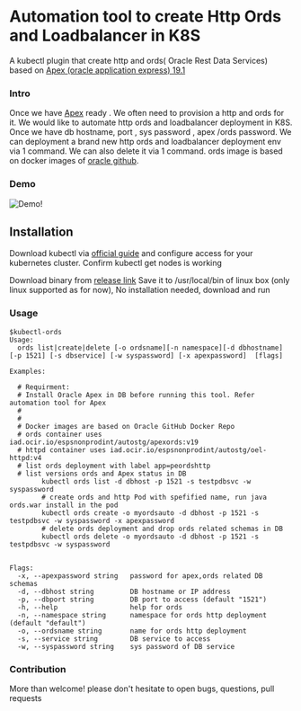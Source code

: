 # Automation tool to create Http Ords and Loadbalancer in K8S

A kubectl plugin that create http and ords( Oracle Rest Data Services) based on [Apex (oracle application express) 19.1](https://github.com/HenryXie1/apexauto)


### Intro
Once we have [Apex](https://github.com/HenryXie1/apexauto) ready .  We often need to provision a http and ords for it. We would like to automate http ords and loadbalancer deployment in K8S. Once we have db hostname, port , sys password , apex /ords password. We can deployment a brand new http ords and loadbalancer deployment env via 1 command.  We can also delete it via 1 command.
ords image is based on docker images of [oracle github](https://github.com/oracle/docker-images).

### Demo
![Demo!](images/kubectl-apex-create1.gif)

## Installation

Download kubectl via [official guide](https://kubernetes.io/docs/tasks/tools/install-kubectl/) and configure access for your kubernetes cluster. Confirm kubectl get nodes is working

Download binary from [release link](https://github.com/HenryXie1/ordsauto/releases/download/v1.0/kubectl-ords)
Save it to /usr/local/bin of linux box (only linux supported as for now), No installation needed, download and run   
### Usage
```
$kubectl-ords
Usage:
  ords list|create|delete [-o ordsname][-n namespace][-d dbhostname] [-p 1521] [-s dbservice] [-w syspassword] [-x apexpassword]  [flags]

Examples:

  # Requirment: 
  # Install Oracle Apex in DB before running this tool. Refer automation tool for Apex
  #
  #
  # Docker images are based on Oracle GitHub Docker Repo 
  # ords container uses iad.ocir.io/espsnonprodint/autostg/apexords:v19
  # httpd container uses iad.ocir.io/espsnonprodint/autostg/oel-httpd:v4
  # list ords deployment with label app=peordshttp
  # list versions ords and Apex status in DB
        kubectl ords list -d dbhost -p 1521 -s testpdbsvc -w syspassword
        # create ords and http Pod with spefified name, run java ords.war install in the pod
        kubectl ords create -o myordsauto -d dbhost -p 1521 -s testpdbsvc -w syspassword -x apexpassword
        # delete ords deployment and drop ords related schemas in DB
        kubectl ords delete -o myordsauto -d dbhost -p 1521 -s testpdbsvc -w syspassword


Flags:
  -x, --apexpassword string   password for apex,ords related DB schemas
  -d, --dbhost string         DB hostname or IP address
  -p, --dbport string         DB port to access (default "1521")
  -h, --help                  help for ords
  -n, --namespace string      namespace for ords http deployment (default "default")
  -o, --ordsname string       name for ords http deployment
  -s, --service string        DB service to access
  -w, --syspassword string    sys password of DB service
```

### Contribution
More than welcome! please don't hesitate to open bugs, questions, pull requests 
